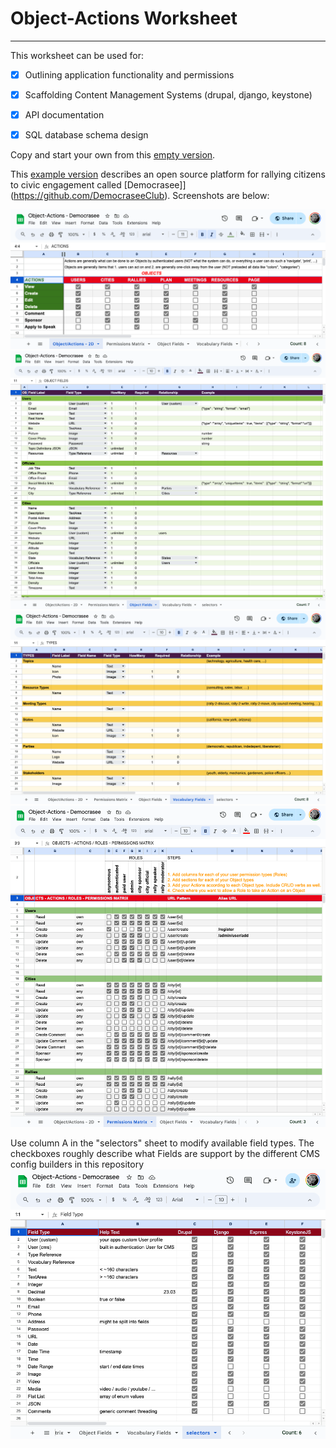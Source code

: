 # Object-Actions Worksheet
----

This worksheet can be used for:
- [x] Outlining application functionality and permissions
- [x] Scaffolding Content Management Systems (drupal, django, keystone)
- [x] API documentation
- [x] SQL database schema design



Copy and start your own from this [empty version](https://docs.google.com/spreadsheets/d/14Ej7lu4g3i85BWJdHbi4JK2jM2xS5uDSgfzm3rIhx4o/edit?usp=sharing).


This [example version](https://docs.google.com/spreadsheets/d/1Jm15OeR6mS6vbJd7atHErOwBgq2SwKAagb4MH0D1aIw/edit?usp=sharing) describes an open source platform for rallying citizens to civic engagement called [Democrasee]](https://github.com/DemocraseeClub). Screenshots are below:

![Object/Actions](docs/object-actions-democrasee.png)
![Object Fields](docs/objects-democrasee.png)
![Vocabulary Fields](docs/vocabularies-democrasee.png)
![Permissions Matrix](docs/permissions-matrix-democrasee.png)


Use column A in the "selectors" sheet to modify available field types. The checkboxes roughly describe what Fields are support by the different CMS config builders in this repository
![Field Types](docs/field-types.png)

